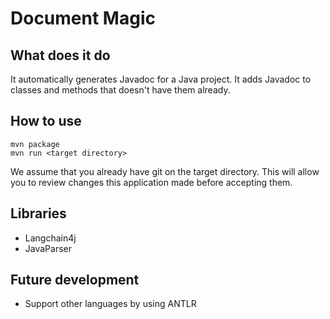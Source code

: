 # Document Magic

## What does it do
It automatically generates Javadoc for a Java project. It adds Javadoc to classes and methods that doesn't have them already.

## How to use
```
mvn package
mvn run <target directory>
```

We assume that you already have git on the target directory. This will allow you to review changes this application made before accepting them.

## Libraries
- Langchain4j
- JavaParser

## Future development
- Support other languages by using ANTLR
